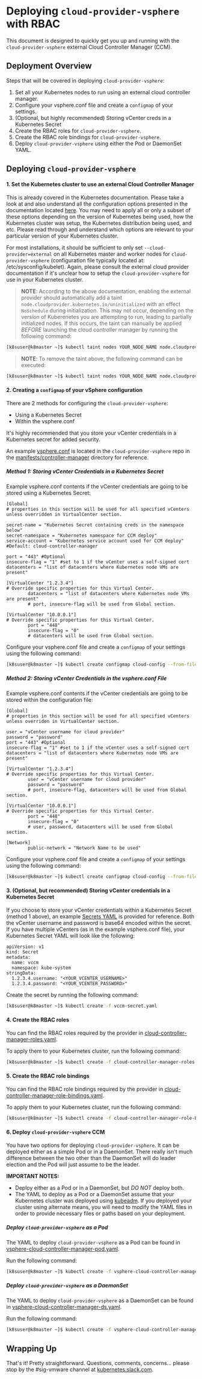 # Deploying `cloud-provider-vsphere` with RBAC

This document is designed to quickly get you up and running with the `cloud-provider-vsphere` external Cloud Controller Manager (CCM).

## Deployment Overview

Steps that will be covered in deploying `cloud-provider-vsphere`:

1. Set all your Kubernetes nodes to run using an external cloud controller manager.
2. Configure your vsphere.conf file and create a `configmap` of your settings.
3. (Optional, but highly recommended) Storing vCenter creds in a Kubernetes Secret
4. Create the RBAC roles for `cloud-provider-vsphere`.
5. Create the RBAC role bindings for `cloud-provider-vsphere`.
6. Deploy `cloud-provider-vsphere` using either the Pod or DaemonSet YAML.

## Deploying `cloud-provider-vsphere`

#### 1. Set the Kubernetes cluster to use an external Cloud Controller Manager

This is already covered in the Kubernetes documentation. Please take a look at and also understand all the configuration options presented in the documentation located [here](https://kubernetes.io/docs/tasks/administer-cluster/running-cloud-controller/#running-cloud-controller-manager). You may need to apply all or only a subset of these options depending on the version of Kubernetes being used, how the Kubernetes cluster was setup, the Kubernetes distribution being used, and etc. Please read through and understand which options are relevant to your particular version of your Kubernetes cluster.

For most installations, it should be sufficient to only set `--cloud-provider=external` on all Kubernetes master and worker nodes for `cloud-provider-vsphere` (configuration file typically located at: /etc/sysconfig/kubelet). Again, please consult the external cloud provider documentation if it's unclear how to setup the `cloud-provider-vsphere` for use in your Kubernetes cluster.

> **NOTE**: According to the above documentation, enabling the external provider should automatically add a taint `node.cloudprovider.kubernetes.io/uninitialized` with an effect `NoSchedule` during initialization. This may not occur, depending on the version of Kuberenetes you are attempting to run, leading to partially initialized nodes. If this occurs, the taint can manually be applied *BEFORE* launching the cloud controller manager by running the following command:

```bash
[k8suser@k8master ~]$ kubectl taint nodes YOUR_NODE_NAME node.cloudprovider.kubernetes.io/uninitialized=true:NoSchedule
```

> **NOTE**: To remove the taint above, the following command can be executed:

```bash
[k8suser@k8master ~]$ kubectl taint nodes YOUR_NODE_NAME node.cloudprovider.kubernetes.io/uninitialized:NoSchedule-
```

#### 2. Creating a `configmap` of your vSphere configuration

There are 2 methods for configuring the `cloud-provider-vsphere`:
- Using a Kubernetes Secret
- Within the vsphere.conf

It's highly recommended that you store your vCenter credentials in a Kubernetes secret for added security.

An example [vsphere.conf](https://github.com/kubernetes/cloud-provider-vsphere/raw/master/manifests/controller-manager/vsphere.conf) is located in the `cloud-provider-vsphere` repo in the [manifests/controller-manager](https://github.com/kubernetes/cloud-provider-vsphere/tree/master/manifests/controller-manager) directory for reference.

##### Method 1: Storing vCenter Credentials in a Kubernetes Secret

Example vsphere.conf contents if the vCenter credentials are going to be stored using a Kubernetes Secret:

```
[Global]
# properties in this section will be used for all specified vCenters unless overridden in VirtualCenter section.

secret-name = "Kubernetes Secret containing creds in the namespace below"
secret-namespace = "Kubernetes namespace for CCM deploy"
service-account = "Kubernetes service account used for CCM deploy" #Default: cloud-controller-manager

port = "443" #Optional
insecure-flag = "1" #set to 1 if the vCenter uses a self-signed cert
datacenters = "list of datacenters where Kubernetes node VMs are present"

[VirtualCenter "1.2.3.4"]
# Override specific properties for this Virtual Center.
        datacenters = "list of datacenters where Kubernetes node VMs are present"
        # port, insecure-flag will be used from Global section.

[VirtualCenter "10.0.0.1"]
# Override specific properties for this Virtual Center.
        port = "448"
        insecure-flag = "0"
        # datacenters will be used from Global section.
```

Configure your vsphere.conf file and create a `configmap` of your settings using the following command:

```bash
[k8suser@k8master ~]$ kubectl create configmap cloud-config --from-file=vsphere.conf --namespace=kube-system
```

##### Method 2: Storing vCenter Credentials in the vsphere.conf File

Example vsphere.conf contents if the vCenter credentials are going to be stored within the configuration file:

```
[Global]
# properties in this section will be used for all specified vCenters unless overriden in VirtualCenter section.

user = "vCenter username for cloud provider"
password = "password"
port = "443" #Optional
insecure-flag = "1" #set to 1 if the vCenter uses a self-signed cert
datacenters = "list of datacenters where Kubernetes node VMs are present"

[VirtualCenter "1.2.3.4"]
# Override specific properties for this Virtual Center.
        user = "vCenter username for cloud provider"
        password = "password"
        # port, insecure-flag, datacenters will be used from Global section.

[VirtualCenter "10.0.0.1"]
# Override specific properties for this Virtual Center.
        port = "448"
        insecure-flag = "0"
        # user, password, datacenters will be used from Global section.

[Network]
        public-network = "Network Name to be used"
```

Configure your vsphere.conf file and create a `configmap` of your settings using the following command:

```bash
[k8suser@k8master ~]$ kubectl create configmap cloud-config --from-file=vsphere.conf --namespace=kube-system
```

#### 3. (Optional, but recommended) Storing vCenter credentials in a Kubernetes Secret

If you choose to store your vCenter credentials within a Kubernetes Secret (method 1 above), an example [Secrets YAML](https://github.com/kubernetes/cloud-provider-vsphere/raw/master/manifests/controller-manager/vccm-secret.yaml) is provided for reference. Both the vCenter username and password is base64 encoded within the secret. If you have multiple vCenters (as in the example vsphere.conf file), your Kubernetes Secret YAML will look like the following:

```
apiVersion: v1
kind: Secret
metadata:
  name: vccm
  namespace: kube-system
stringData:
  1.2.3.4.username: "<YOUR_VCENTER_USERNAME>"
  1.2.3.4.password: "<YOUR_VCENTER_PASSWORD>"
```

Create the secret by running the following command:

```bash
[k8suser@k8master ~]$ kubectl create -f vccm-secret.yaml
```

#### 4. Create the RBAC roles

You can find the RBAC roles required by the provider in [cloud-controller-manager-roles.yaml](https://github.com/kubernetes/cloud-provider-vsphere/raw/master/manifests/controller-manager/cloud-controller-manager-roles.yaml).

To apply them to your Kubernetes cluster, run the following command:

```bash
[k8suser@k8master ~]$ kubectl create -f cloud-controller-manager-roles.yaml
```

#### 5. Create the RBAC role bindings

You can find the RBAC role bindings required by the provider in [cloud-controller-manager-role-bindings.yaml](https://github.com/kubernetes/cloud-provider-vsphere/raw/master/manifests/controller-manager/cloud-controller-manager-role-bindings.yaml).

To apply them to your Kubernetes cluster, run the following command:

```bash
[k8suser@k8master ~]$ kubectl create -f cloud-controller-manager-role-bindings.yaml
```

#### 6. Deploy `cloud-provider-vsphere` CCM

You have two options for deploying `cloud-provider-vsphere`. It can be deployed either as a simple Pod or in a DaemonSet. There really isn't much difference between the two other than the DaemonSet will do leader election and the Pod will just assume to be the leader.

**IMPORTANT NOTES:**
- Deploy either as a Pod or in a DaemonSet, but *DO NOT* deploy both.
- The YAML to deploy as a Pod or a DaemonSet assume that your Kubernetes cluster was deployed using [kubeadm](https://kubernetes.io/docs/setup/independent/create-cluster-kubeadm/). If you deployed your cluster using alternate means, you will need to modify the YAML files in order to provide necessary files or paths based on your deployment.

##### Deploy `cloud-provider-vsphere` as a Pod

The YAML to deploy `cloud-provider-vsphere` as a Pod can be found in [vsphere-cloud-controller-manager-pod.yaml](https://github.com/kubernetes/cloud-provider-vsphere/raw/master/manifests/controller-manager/vsphere-cloud-controller-manager-pod.yaml).

Run the following command:

```bash
[k8suser@k8master ~]$ kubectl create -f vsphere-cloud-controller-manager-pod.yaml
```

##### Deploy `cloud-provider-vsphere` as a DaemonSet

The YAML to deploy `cloud-provider-vsphere` as a DaemonSet can be found in [vsphere-cloud-controller-manager-ds.yaml](https://github.com/kubernetes/cloud-provider-vsphere/raw/master/manifests/controller-manager/vsphere-cloud-controller-manager-ds.yaml).

Run the following command:

```bash
[k8suser@k8master ~]$ kubectl create -f vsphere-cloud-controller-manager-ds.yaml
```

## Wrapping Up

That's it! Pretty straightforward. Questions, comments, concerns... please stop by the #sig-vmware channel at [kubernetes.slack.com](https://kubernetes.slack.com).
